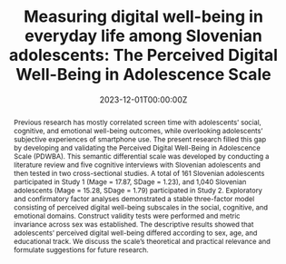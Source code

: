 ---
abstract: 'Previous research has mostly correlated screen time with adolescents’ social, cognitive, and emotional well-being outcomes, while overlooking adolescents’ subjective experiences of smartphone use. The present research filled this gap by developing and validating the Perceived Digital Well-Being in Adolescence Scale (PDWBA). This semantic differential scale was developed by conducting a literature review and five cognitive interviews with Slovenian adolescents and then tested in two cross-sectional studies. A total of 161 Slovenian adolescents participated in Study 1 (Mage = 17.87, SDage = 1.23), and 1,040 Slovenian adolescents (Mage = 15.28, SDage = 1.79) participated in Study 2. Exploratory and confirmatory factor analyses demonstrated a stable three-factor model consisting of perceived digital well-being subscales in the social, cognitive, and emotional domains. Construct validity tests were performed and metric invariance across sex was established. The descriptive results showed that adolescents’ perceived digital well-being differed according to sex, age, and educational track. We discuss the scale’s theoretical and practical relevance and formulate suggestions for future research.'
authors:
- Jasmina Rosič
- Luca Carbone
- Mariek M. P. Vanden Abeele
- Bojana Lobe
- Laura Vandenbosch
date: "2023-12-01T00:00:00Z"
doi: "10.1080/17482798.2023.2272651"
featured: false
projects: []
publication: 'Journal of Children and Media'
publication_short: ""
publication_types:
- "2"
publishDate: "2023-12-01T00:00:00Z"
tags:
- Scale development
- Digital well-being
- Perceptions smartphone
- Effects adolescence
title: 'Measuring digital well-being in everyday life among Slovenian adolescents: The Perceived Digital Well-Being in Adolescence Scale'
url_code: ""
url_dataset: ""
url_pdf: ""
url_poster: ""
url_project: ""
url_slides: ""
url_source: ""
url_video: ""
---
